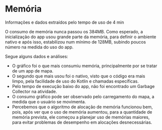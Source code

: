 # Memória

Informações e dados extraídos pelo tempo de uso de 4 min

O consumo de memória nunca passou os 384MB. Como esperado, a inicialização do app usou grande parte da memória, para definir o ambiente nativo e após isso, estabilizou num mínimo de 128MB, subindo poucos número na medida do uso do app.

Segue alguns dados e análises:

- O gráfico foi o que mais consumiu memória, principalmente por se tratar de um app de mapa.
- O segundo que mais usou foi o nativo, visto que o código era mais limpo, pela facilidade de uso do Kotlin e chamadas específicas.
- Pelo tempo de execução baixo do app, não foi encontrado um Garbage Collector na atividade.
- O consumo gráfico pode ser observado pelo carregamento do mapa, a medida que o usuário se movimenta.
- Percebemos que o algoritmo de alocação de memória funcionou bem, pois, após ver que o uso de memória aumentou, para a quantidade de memória prevista, ele começou a planejar uso de memórias maiores, para evitar problemas de desempenho em alocações desnecessárias.


